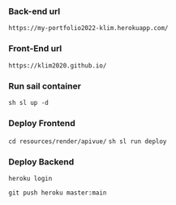 
### Back-end url

```https://my-portfolio2022-klim.herokuapp.com/```

### Front-End url

```https://klim2020.github.io/```

### Run sail container
```sh sl up -d```

### Deploy Frontend

```cd resources/render/apivue/```
```sh sl run deploy```

### Deploy Backend

```heroku login```

```git push heroku master:main```

